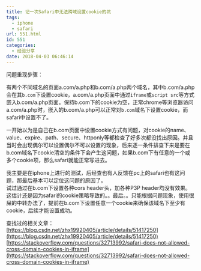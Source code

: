 ```yaml
---
title: 记一次Safari中无法跨域设置cookie的坑
tags:
  - iphone
  - safari
url: 551.html
id: 551
categories:
  - 经验分享
date: 2018-04-03 06:46:14
---
```


<!--markdown-->问题重现步骤：  
有两个不同域名的页面a.com/a.php和b.com/a.php两个域名，其中b.com/a.php会在其`b.com`下设置cookie，a.com/a.php页面中通过`iframe`或`script src`等方式嵌入b.com/a.php页面。保持b.com下的cookie为空，正常chrome等浏览器访问a.com/a.php时，嵌入的b.com/a.php可以正常对`b.com`域名下设置cookie，而safari中设置不了。

一开始以为是自己在b.com页面中设置cookie方式有问题，对cookie的name、value、expire、path、secure、httponly等都检查了好多次都没找出原因。并且当时会出现偶尔可以设置偶尔不可以设置的现象，后来逐一条件排查下来是要在b.com域名下cookie清空的条件下会产生这问题，如果b.com下有任意的一个或多个cookie项，那么safari就能正常写进去。

我主要是在iphone上进行的测试，后经查也有人反馈在pc上的safari也有这问题，那最后基本可以定位这问题的原因了。  
试过通过在b.com下设置各种cors header头，加各种P3P header均没有效果。  
这估计还是因为safari的cookie策略导致的。。最后。。只能根据问题现象，使用很屎的中转办法了，提前在b.com下设置任意一个cookie来确保该域名下至少有cookie，后续才能设置成功。

查找过的相关文章：  
[https://blog.csdn.net/zhx19920405/article/details/51417250](https://blog.csdn.net/zhx19920405/article/details/51417250)  
[https://stackoverflow.com/questions/32713992/safari-does-not-allowed-cross-domain-cookies-in-iframe](https://stackoverflow.com/questions/32713992/safari-does-not-allowed-cross-domain-cookies-in-iframe)